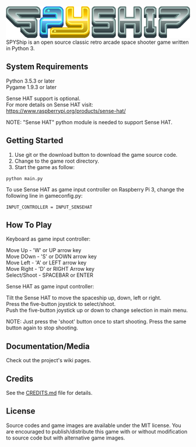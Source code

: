 ![Alt text](res/img/title.png?raw=true "SPYShip")  
SPYShip is an open source classic retro arcade space shooter game written in Python 3.

## System Requirements
Python 3.5.3 or later  
Pygame 1.9.3 or later

Sense HAT support is optional.  
For more details on Sense HAT visit:  
https://www.raspberrypi.org/products/sense-hat/

NOTE: "Sense HAT" python module is needed to support Sense HAT.

## Getting Started
1) Use git or the download button to download the game source code.
2) Change to the game root directory.
3) Start the game as follow:
```
python main.py
```

To use Sense HAT as game input controller on Raspberry Pi 3, change the following line in gameconfig.py:
```
INPUT_CONTROLLER = INPUT_SENSEHAT
```

## How To Play
Keyboard as game input controller:

Move Up      - 'W' or UP arrow key  
Move DOwn    - 'S' or DOWN arrow key  
Move Left    - 'A' or LEFT arrow key  
Move Right   - 'D' or RIGHT Arrow key  
Select/Shoot - SPACEBAR or ENTER  

Sense HAT as game input controller:

Tilt the Sense HAT to move the spaceship up, down, left or right.  
Press the five-button joystick to select/shoot.  
Push the five-button joystick up or down to change selection in main menu.

NOTE: Just press the 'shoot' button once to start shooting. Press the same button again to stop shooting.

## Documentation/Media
Check out the project's wiki pages.

## Credits
See the [CREDITS.md](CREDITS.md) file for details.

## License
Source codes and game images are available under the MIT license. You are encouraged to publish/distribute this game with or without modification to source code but with alternative game images.